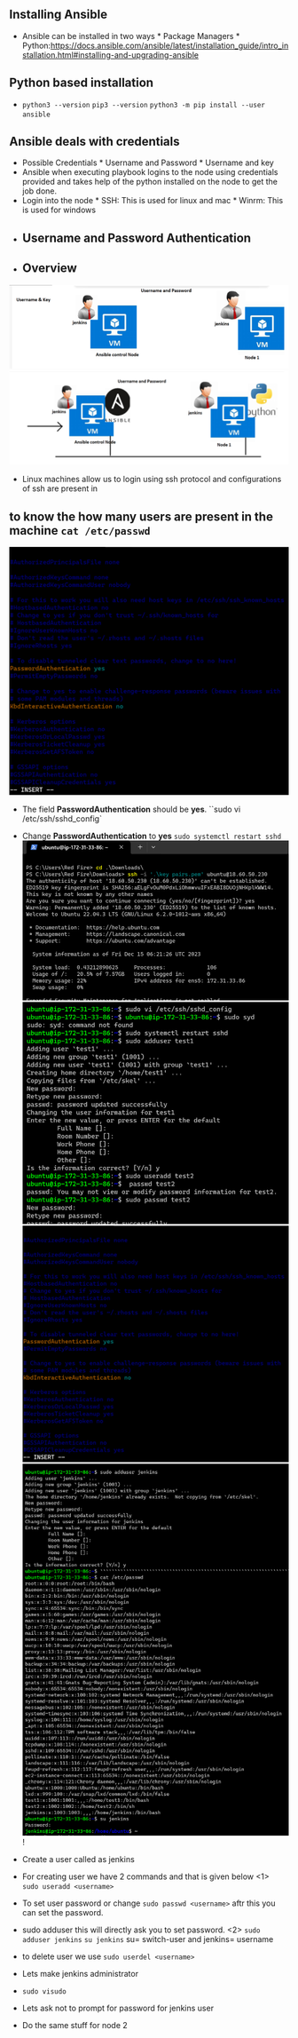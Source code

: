 ## Installing Ansible
* Ansible can be installed in two ways
          * Package Managers
          * Python:https://docs.ansible.com/ansible/latest/installation_guide/intro_installation.html#installing-and-upgrading-ansible
## Python based installation
* `python3 --version`
  `pip3 --version`
  `python3 -m pip install --user ansible`
## Ansible deals with credentials
* Possible Credentials
       * Username and Password
       * Username and key
* Ansible when executing playbook logins to the node using credentials provided and takes help of the python installed on the node to get the job done.
* Login into the node
       * SSH: This is used for linux and mac
       * Winrm: This is used for windows
* ## Username and Password Authentication
* ## Overview
![preview](images/a19.png)
![preview](images/a20.png)

* Linux machines allow us to login using ssh protocol and configurations of ssh are present in 
## to know the how many users are present in the machine `cat /etc/passwd`
 
  
   ![preview](images/a23.png)
* The field __PasswordAuthentication__ should be __yes__.
 ``sudo vi /etc/ssh/sshd_config`
* Change __PasswordAuthentication__ to __yes__
  ``sudo systemctl restart sshd`` 
  ![preview](images/a21.png)
  ![preview](images/a22.png)  
  ![preview](images/a23.png)
  ![preview](images/a24.png)
  !
* Create a user called as jenkins 

* For creating user we have 2 commands and that is given below
<1>
   `` sudo useradd <username>`` 
* To set user password or change `sudo passwd <username>` aftr this you can set the password.
* sudo adduser <username> 
 this will directly ask you to set password.
<2>
 ``sudo adduser jenkins``
 `su jenkins` su= switch-user and jenkins= username 
* to delete user we use  `sudo userdel <username>` 


* Lets make jenkins administrator
* `sudo visudo`
* Lets ask not to prompt for password for jenkins user
* Do the same stuff for node 2 
